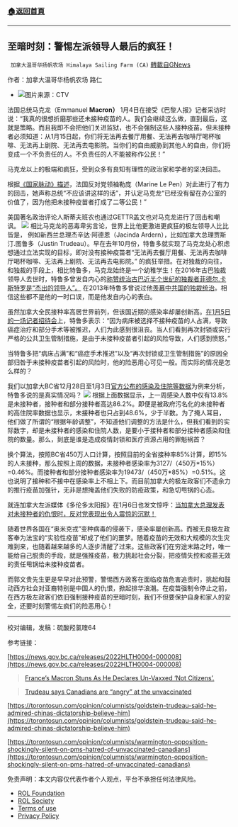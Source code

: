 ###  [:house:返回首頁](https://github.com/ourhimalayas/txt)
---


## 至暗时刻：警惕左派领导人最后的疯狂！
` 加拿大温哥华扬帆农场 Himalaya Sailing Farm (CA)` [轉載自GNews](https://gnews.org/zh-hans/1833566/)

作者：加拿大温哥华杨帆农场  路仁

- ![](https://assets.gnews.org/wp-content/uploads/2022/01/图片1-43-edited.png)图片来源：CTV


法国总统马克龙（Emmanuel **Macron）** 1月4日在接受《巴黎人报》记者采访时说：“我真的很想折磨那些还未接种疫苗的人。我们会继续这么做，直到最后，这就是策略。而且我即不会把他们关进监狱，也不会强制这些人接种疫苗。但未接种者必须知道：从1月15日起，你们将无法再去餐厅用餐、无法再去咖啡厅喝杯咖啡、无法再上剧院、无法再去电影院。当你们的自由威胁到其他人的自由，你们将变成一个不负责任的人。不负责任的人不能被称作公民！”

马克龙以上的极端和疯狂，受到众多有良知有理性的政治家和学者的坚决回击。

根据[《国家脉动》描述](https://thenationalpulse.com/2022/01/04/frances-macron-stuns-as-he-declares-un-vaxxed-not-citizens/)，法国反对党领袖勒庞（Marine Le Pen）对此进行了有力的回击，她声称总统“不应该讲这样的话”，并认定马克龙“已经没有留在办公室的价值了，因为他把未接种疫苗者打成了二等公民！”

美国著名政治评论人斯蒂夫班农也通过GETTR盖文也对马克龙进行了回击和嘲讽。
![](https://assets.gnews.org/wp-content/uploads/2022/01/图片2-17.png)
相比马克龙的恶毒卑劣言论，世界上比他更激进更疯狂的极左领导人比比皆是， 例如新西兰总理杰辛达·阿德恩（Jacinda Ardern），比如加拿大总理贾斯汀.图鲁多（Justin Trudeau）。早在去年10月份，特鲁多就实现了马克龙处心积虑想通过立法实现的目标，即对没有接种疫苗者“无法再去餐厅用餐、无法再去咖啡厅喝杯咖啡、无法再上剧院、无法再去电影院。” 的疯狂举措。在对独裁的向往，和独裁的手段上，相比特鲁多，马克龙始终是一个幼稚学生！在2016年古巴独裁领导人去世时，特鲁多曾发自内心的[称赞统治古巴近半个世纪的独裁者菲德尔.卡斯特罗是“杰出的领导人”。](https://www.nytimes.com/2016/11/26/world/americas/justin-trudeau-fidel-castro.html) 在2013年特鲁多曾说过他[羡慕中共国的独裁统治](https://torontosun.com/opinion/columnists/goldstein-trudeau-said-he-admired-chinas-dictatorship-believe-him)。相信这些都不是他的一时口误，而是他发自内心的表白。

虽然加拿大全民接种率高居世界前列，但该国近期的感染率却屡创新高。[在1月5日的一场记者招待会](https://www.macleans.ca/politics/trudeau-says-canadians-are-angry-at-the-unvaccinated/)上，特鲁多表示：“因为病床被选择不接种疫苗的人占满，导致癌症治疗和部分手术等被推迟，人们为此感到很沮丧。当人们看到再次封锁或实行严格的公共卫生管制措施，是由于未接种疫苗者引起的风险导致，人们感到愤怒，”

当特鲁多把“病床占满”和“癌症手术推迟”以及“再次封锁或卫生管制措施”的原因全部归咎于未接种疫苗者引起的风险时，他的险恶用心可见一般。而实际的情况是怎么样的？

我们以加拿大BC省12月28日至1月3日[官方公布的感染及住院等数据](https://news.gov.bc.ca/releases/2022HLTH0004-000008)为例来分析，特鲁多说的是真实情况吗？
![](https://assets.gnews.org/wp-content/uploads/2022/01/图片3-9.png)
根据上面数据显示，上一周感染人数中仅有13.8%是未接种者，接种者和部分接种者高达86.2%。即便是被政府污名化的未接种者的高住院率数据也显示，未接种者也只占到48.6%，少于半数。为了掩人耳目，他们做了所谓的“根据年龄调整”，不知道他们调整的方法是什么，但我们看到的实际数字，却是未接种者的感染和住院人数，是要小于接种者和部分接种者感染和住院的数量。那么，到底是谁是造成疫情封锁和医疗资源占用的罪魁祸首？

换个算法，按照BC省450万人口计算，按照目前的全省接种率85%计算，即15%的人未接种，那么按照上周的数据，未接种者感染率为3127/（450万\*15%）=0.46%。而接种者和部分接种者感染率为19473/（450万\*85%）=0.51%。这也说明了接种和不接中在感染率上不相上下。而目前加拿大的极左政客们不遗余力的推行疫苗加强针，无非是想掩盖他们失败的防疫政策，和急切甩锅的心态。

就连加拿大左派媒体《多伦多太阳报》在1月6日也发文惊呼：[当加拿大总理发表对未接种者的仇恨时，反对党表现出令人震惊的沉默！](https://torontosun.com/opinion/columnists/warmington-opposition-shockingly-silent-on-pms-hatred-of-unvaccinated-canadians)

随着世界各国在“奥米克戎”变种病毒的侵袭下，感染率屡创新高。而被无良极左政客奉为法宝的“实验性疫苗”却成了他们的噩梦。随着疫苗的无效和大规模的次生灾难到来，也随着越来越多的人逐步清醒了过来。这些政客们在穷途末路之时，唯一能给自己脱责的手段，就是强推疫苗，极力挑起社会分裂，把疫情失控和疫苗无效的责任甩锅给未接种疫苗者。

而郭文贵先生更是早早对此预警，警惕西方政客在面临疫苗危害追责时，挑起和鼓动西方社会对亚裔特别是中国人的仇恨，掀起排华浪潮。在疫苗强制令停止之前，在西方极左政客们依旧强制接种疫苗的至暗时刻，我们不但要保护自身和家人的安全，还要时刻警惕左疯们的险恶用心！

* * *

校对编辑，发稿：硫酸羟氯喹64

参考链接：

[https://news.gov.bc.ca/releases/2022HLTH0004-000008](https://news.gov.bc.ca/releases/2022HLTH0004-000008)



> [France’s Macron Stuns As He Declares Un-Vaxxed ‘Not Citizens’.](https://thenationalpulse.com/2022/01/04/frances-macron-stuns-as-he-declares-un-vaxxed-not-citizens/)





> [Trudeau says Canadians are “angry” at the unvaccinated](https://www.macleans.ca/politics/trudeau-says-canadians-are-angry-at-the-unvaccinated/)



[https://torontosun.com/opinion/columnists/goldstein-trudeau-said-he-admired-chinas-dictatorship-believe-him](https://torontosun.com/opinion/columnists/goldstein-trudeau-said-he-admired-chinas-dictatorship-believe-him)

[https://torontosun.com/opinion/columnists/warmington-opposition-shockingly-silent-on-pms-hatred-of-unvaccinated-canadians](https://torontosun.com/opinion/columnists/warmington-opposition-shockingly-silent-on-pms-hatred-of-unvaccinated-canadians)

 

免责声明：本文内容仅代表作者个人观点，平台不承担任何法律风险。

- [ROL Foundation](https://rolfoundation.org/)
- [ROL Society](https://rolsociety.org/)
- [Terms of use](https://gnews.org/terms-of-use-3/)
- [Privacy Policy](https://gnews.org/privacy-policy/)
